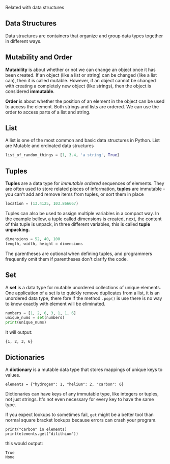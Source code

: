 Related with data structures 

## Data Structures

Data structures are containers that organize and group data types together in different ways.

## Mutability and Order

**Mutability** is about whether or not we can change an object once it has been created. If an object (like a list or string) can be changed (like a list can), then it is called mutable. However, if an object cannot be changed with creating a completely new object (like strings), then the object is considered
**immutable**.

**Order** is about whether the position of an element in the object can be used to access the element. Both strings and lists are ordered. We can use the order to access parts of a list and string.

## List
A list is one of the most common and basic data structures in Python.
List are Mutable and ordinated data structures 

``` python
list_of_random_things = [1, 3.4, 'a string', True]
```

## Tuples
**Tuples** are a data type for _immutable_ _ordered_ sequences of elements. They are often used to store related pieces of information, **tuples** are immutable - you can't add and remove items from tuples, or sort them in place

``` python
location = (13.4125, 103.866667)
```
Tuples can also be used to assign multiple variables in a compact way. In the example bellow, a tuple called dimensions is created, next, the content of this tuple is unpack, in three different variables, this is called **tuple unpacking.**

``` python
dimensions = 52, 40, 100
length, width, height = dimensions
```
The parentheses are optional when defining tuples, and programmers frequently omit them if parentheses don't clarify the code.

## Set

A **set** is a data type for mutable unordered collections of unique elements. One application of a set is to quickly remove duplicates from a list, it is an unordered data type, there fore if the method `.pop()` is use there is no way to know exactly with element will be eliminated.

``` python
numbers = [1, 2, 6, 3, 1, 1, 6]
unique_nums = set(numbers)
print(unique_nums)
```
It will output:

```
{1, 2, 3, 6}
```

## Dictionaries 

A **dictionary** is a mutable data type that stores mappings of unique keys to values.

```
elements = {"hydrogen": 1, "helium": 2, "carbon": 6}
```

Dictionaries can have keys of any immutable type, like integers or tuples, not just strings. It's not even necessary for every key to have the same type.

If you expect lookups to sometimes fail, `get` might be a better tool than normal square bracket lookups because errors can crash your program.

```
print("carbon" in elements)
print(elements.get("dilithium"))
```

this would output:

```
True
None
```
